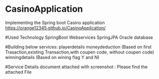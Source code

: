 # CasinoApplication
Implementing  the Spring boot Casino application
https://orange12345.github.io/CasinoApplication/

#Used Technology
SpringBoot
Webservices
SpringJPA
Oracle database

#Building below services:
playerdetails
moneydeduction (Based on first Trasaction,existing Transaction,with coupen code, without coupen code)
winningdetails (Based on wining flag Y and N)

#Service Details document attached with screenshot : Please find the attached File
